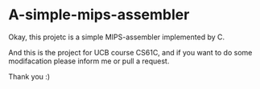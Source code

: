 # A-simple-mips-assembler

Okay, this projetc is a simple MIPS-assembler implemented by C.

And this is the project for UCB course CS61C, and if you want to do some modifacation please inform me or pull a request.

Thank you :)
